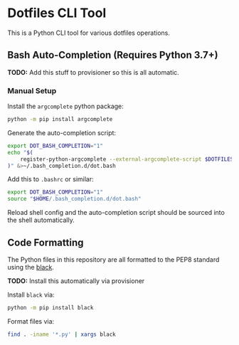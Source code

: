 # Dotfiles CLI Tool

This is a Python CLI tool for various dotfiles operations.

## Bash Auto-Completion (Requires Python 3.7+)

**TODO:** Add this stuff to provisioner so this is all automatic.

### Manual Setup

Install the `argcomplete` python package:

```bash
python -m pip install argcomplete
```

Generate the auto-completion script:

```bash
export DOT_BASH_COMPLETION="1"
echo "$(
    register-python-argcomplete --external-argcomplete-script $DOTFILES/cli/dot.py dot
)" &>~/.bash_completion.d/dot.bash
```

Add this to `.bashrc` or similar:

```bash
export DOT_BASH_COMPLETION="1"
source "$HOME/.bash_completion.d/dot.bash"
```

Reload shell config and the auto-completion script should be sourced into the
shell automatically.

## Code Formatting

The Python files in this repository are all formatted to the PEP8 standard
using the [black](https://black.readthedocs.io/en/stable/).

**TODO:** Install this automatically via provisioner

Install `black` via:

```bash
python -m pip install black
```

Format files via:

```bash
find . -iname '*.py' | xargs black
```
